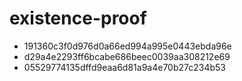 # existence-proof

- 191360c3f0d976d0a66ed994a995e0443ebda96e
- d29a4e2293ff6bcabe686beec0039aa308212e69
- 05529774135dffd9eaa6d81a9a4e70b27c234b53
